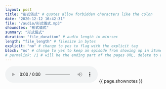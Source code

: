 ```yaml
---
layout: post
title: "形式儀式" # quotes allow forbidden characters like the colon
date: "2020-12-12 16:42:31"
file: "/audio/形式儀式.mp3"
shownotes: "形式儀式"
summary: "形式儀式"
duration: "file_duration" # audio length in min:sec
length: "file_length" # filesize in bytes
explicit: "no" # change to yes to flag with the explicit tag
block: "no" # change to yes to keep an episode from showing up in iTunes
# permalink: /1 # will be the ending part of the pages URL, delete to default to the title
---
```


<audio controls>
<source src="{{site.url}}{{site.baseurl}}{{ page.file }}" type="audio/x-mp3">
Your browser does not support the audio element.
</audio>
{{ page.shownotes }}

